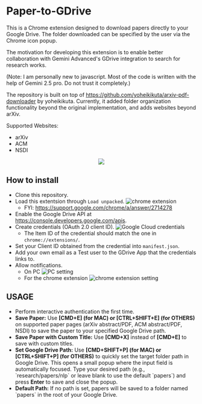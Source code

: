 # Paper-to-GDrive

This is a Chrome extension designed to download papers directly to your Google Drive. The folder downloaded can be specified by the user via the Chrome icon popup.

The motivation for developing this extension is to enable better collaboration with Gemini Advanced's GDrive integration to search for research works.

(Note: I am personally new to javascript. Most of the code is written with the help of Gemini 2.5 pro. Do not trust it completely.)

The repository is built on top of https://github.com/yoheikikuta/arxiv-pdf-downloader by yoheikikuta. Currently, it added folder organization functionality beyond the original implementation, and adds websites beyond arXiv.

Supported Websites:

* arXiv
* ACM
* NSDI

<p align="center">
  <img src="https://imgur.com/utyIndE.gif" />
</p>

## How to install
- Clone this repository.
- Load this extentsion through `Load unpacked`.
  ![chrome extension](https://imgur.com/GIaa4bi.png)
  - FYI: https://support.google.com/chrome/a/answer/2714278
- Enable the Google Drive API at https://console.developers.google.com/apis.
- Create credentials (OAuth 2.0 client ID).
  ![Google Cloud credentials](https://imgur.com/xqVtmCM.png)
  - The Item ID of the credential should match the one in `chrome://extensions/`.
- Set your Client ID obtained from the credential into `manifest.json`.
- Add your own email as a Test user to the GDrive App that the credentials links to.
- Allow notifications.
  - On PC
    ![PC setting](https://imgur.com/gDlX2JV.png)
  - For the chrome extension
    ![chrome extension setting](https://imgur.com/U217UbL.png)

## USAGE


- Perform interactive authentication the first time.
- **Save Paper:** Use **[CMD+E] (for MAC) or [CTRL+SHIFT+E] (for OTHERS)** on supported paper pages (arXiv abstract/PDF, ACM abstract/PDF, NSDI) to save the paper to your specified Google Drive path.
- **Save Paper with Custom Title:** Use **[CMD+X]** instead of **[CMD+E]** to save with custom titles.
- **Set Google Drive Path:** Use **[CMD+SHIFT+P] (for MAC) or [CTRL+SHIFT+P] (for OTHERS)** to quickly set the target folder path in Google Drive. This opens a small popup where the input field is automatically focused. Type your desired path (e.g., \`research/papers/nlp\` or leave blank to use the default \`papers\`) and press **Enter** to save and close the popup.
- **Default Path:** If no path is set, papers will be saved to a folder named \`papers\` in the root of your Google Drive.

